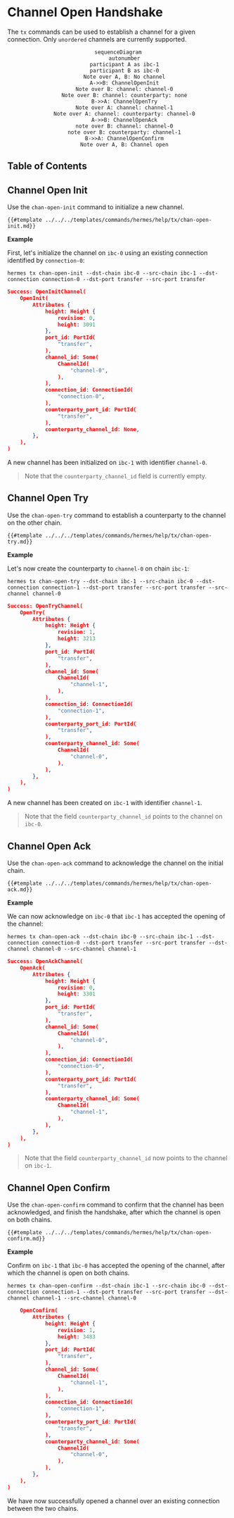 # Channel Open Handshake

The `tx` commands can be used to establish a channel for a given connection. Only `unordered` channels are currently supported.

<center>

```mermaid
sequenceDiagram
    autonumber
    participant A as ibc-1
    participant B as ibc-0
    Note over A, B: No channel
    A->>B: ChannelOpenInit
    Note over B: channel: channel-0
    Note over B: channel: counterparty: none
    B->>A: ChannelOpenTry
    Note over A: channel: channel-1
    Note over A: channel: counterparty: channel-0
    A->>B: ChannelOpenAck
    note over B: channel: channel-0
    note over B: counterparty: channel-1
    B->>A: ChannelOpenConfirm
    Note over A, B: Channel open
```

</center>

## Table of Contents

<!-- toc -->

## Channel Open Init

Use the `chan-open-init` command to initialize a new channel.

```shell
{{#template ../../../templates/commands/hermes/help/tx/chan-open-init.md}}
```

__Example__

First, let's initialize the channel on `ibc-0` using an existing connection identified by `connection-0`:

```shell
hermes tx chan-open-init --dst-chain ibc-0 --src-chain ibc-1 --dst-connection connection-0 --dst-port transfer --src-port transfer
```

```json
Success: OpenInitChannel(
    OpenInit(
        Attributes {
            height: Height {
                revision: 0,
                height: 3091
            },
            port_id: PortId(
                "transfer",
            ),
            channel_id: Some(
                ChannelId(
                    "channel-0",
                ),
            ),
            connection_id: ConnectionId(
                "connection-0",
            ),
            counterparty_port_id: PortId(
                "transfer",
            ),
            counterparty_channel_id: None,
        },
    ),
)
```

A new channel has been initialized on `ibc-1` with identifier `channel-0`.

> Note that the `counterparty_channel_id` field is currently empty.


## Channel Open Try

Use the `chan-open-try` command to establish a counterparty to the channel on the other chain.

```shell
{{#template ../../../templates/commands/hermes/help/tx/chan-open-try.md}}
```

__Example__

Let's now create the counterparty to `channel-0` on chain `ibc-1`:

```shell
hermes tx chan-open-try --dst-chain ibc-1 --src-chain ibc-0 --dst-connection connection-1 --dst-port transfer --src-port transfer --src-channel channel-0
```

```json
Success: OpenTryChannel(
    OpenTry(
        Attributes {
            height: Height {
                revision: 1,
                height: 3213
            },
            port_id: PortId(
                "transfer",
            ),
            channel_id: Some(
                ChannelId(
                    "channel-1",
                ),
            ),
            connection_id: ConnectionId(
                "connection-1",
            ),
            counterparty_port_id: PortId(
                "transfer",
            ),
            counterparty_channel_id: Some(
                ChannelId(
                    "channel-0",
                ),
            ),
        },
    ),
)
```

A new channel has been created on `ibc-1` with identifier `channel-1`.

> Note that the field `counterparty_channel_id` points to the channel on `ibc-0`.


## Channel Open Ack

Use the `chan-open-ack` command to acknowledge the channel on the initial chain.

```shell
{{#template ../../../templates/commands/hermes/help/tx/chan-open-ack.md}}
```

__Example__

We can now acknowledge on `ibc-0` that `ibc-1` has accepted the opening of the channel:

```shell
hermes tx chan-open-ack --dst-chain ibc-0 --src-chain ibc-1 --dst-connection connection-0 --dst-port transfer --src-port transfer --dst-channel channel-0 --src-channel channel-1
```

```json
Success: OpenAckChannel(
    OpenAck(
        Attributes {
            height: Height {
                revision: 0,
                height: 3301
            },
            port_id: PortId(
                "transfer",
            ),
            channel_id: Some(
                ChannelId(
                    "channel-0",
                ),
            ),
            connection_id: ConnectionId(
                "connection-0",
            ),
            counterparty_port_id: PortId(
                "transfer",
            ),
            counterparty_channel_id: Some(
                ChannelId(
                    "channel-1",
                ),
            ),
        },
    ),
)
```

> Note that the field `counterparty_channel_id` now points to the channel on `ibc-1`.


## Channel Open Confirm

Use the `chan-open-confirm` command to confirm that the channel has been acknowledged,
and finish the handshake, after which the channel is open on both chains.

```shell
{{#template ../../../templates/commands/hermes/help/tx/chan-open-confirm.md}}
```

__Example__

Confirm on `ibc-1` that `ibc-0` has accepted the opening of the channel,
after which the channel is open on both chains.

```shell
hermes tx chan-open-confirm --dst-chain ibc-1 --src-chain ibc-0 --dst-connection connection-1 --dst-port transfer --src-port transfer --dst-channel channel-1 --src-channel channel-0
```

```json
    OpenConfirm(
        Attributes {
            height: Height {
                revision: 1,
                height: 3483
            },
            port_id: PortId(
                "transfer",
            ),
            channel_id: Some(
                ChannelId(
                    "channel-1",
                ),
            ),
            connection_id: ConnectionId(
                "connection-1",
            ),
            counterparty_port_id: PortId(
                "transfer",
            ),
            counterparty_channel_id: Some(
                ChannelId(
                    "channel-0",
                ),
            ),
        },
    ),
)
```

We have now successfully opened a channel over an existing connection between the two chains.

